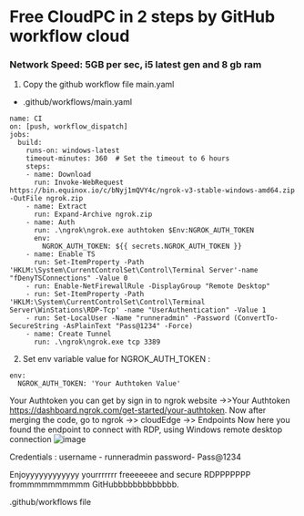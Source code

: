 # Free CloudPC in 2 steps by GitHub workflow cloud
### Network Speed: 5GB per sec, i5 latest gen and 8 gb ram
1. Copy the github workflow file main.yaml
- .github/workflows/main.yaml
```yaml:
name: CI
on: [push, workflow_dispatch]
jobs:
  build:
    runs-on: windows-latest
    timeout-minutes: 360  # Set the timeout to 6 hours
    steps:
    - name: Download
      run: Invoke-WebRequest https://bin.equinox.io/c/bNyj1mQVY4c/ngrok-v3-stable-windows-amd64.zip -OutFile ngrok.zip
    - name: Extract
      run: Expand-Archive ngrok.zip
    - name: Auth
      run: .\ngrok\ngrok.exe authtoken $Env:NGROK_AUTH_TOKEN
      env:
        NGROK_AUTH_TOKEN: ${{ secrets.NGROK_AUTH_TOKEN }}
    - name: Enable TS
      run: Set-ItemProperty -Path 'HKLM:\System\CurrentControlSet\Control\Terminal Server'-name "fDenyTSConnections" -Value 0
    - run: Enable-NetFirewallRule -DisplayGroup "Remote Desktop"
    - run: Set-ItemProperty -Path 'HKLM:\System\CurrentControlSet\Control\Terminal Server\WinStations\RDP-Tcp' -name "UserAuthentication" -Value 1
    - run: Set-LocalUser -Name "runneradmin" -Password (ConvertTo-SecureString -AsPlainText "Pass@1234" -Force)
    - name: Create Tunnel
      run: .\ngrok\ngrok.exe tcp 3389
```
2. Set env variable value for NGROK_AUTH_TOKEN :
```
env:
  NGROK_AUTH_TOKEN: 'Your Authtoken Value'
```
 Your Authtoken you can get by sign in to ngrok website ->>Your Authtoken https://dashboard.ngrok.com/get-started/your-authtoken.
Now after merging the code, go to ngrok ->> cloudEdge ->> Endpoints 
Now here you found the endpoint to connect with RDP, using Windows remote desktop connection ![image](https://github.com/Sangwaniya/CloudPC/assets/87386688/a3a58dce-0b61-442c-ad7b-a47a213da4e4)

Credentials : 
username - runneradmin
password- Pass@1234

Enjoyyyyyyyyyyyy yourrrrrrr freeeeeee and secure RDPPPPPPP frommmmmmmmmm GitHubbbbbbbbbbbbb.
 
.github/workflows file
